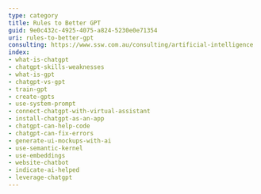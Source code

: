 ```yaml
---
type: category
title: Rules to Better GPT
guid: 9e0c432c-4925-4075-a824-5230e0e71354
uri: rules-to-better-gpt
consulting: https://www.ssw.com.au/consulting/artificial-intelligence
index:
- what-is-chatgpt
- chatgpt-skills-weaknesses
- what-is-gpt
- chatgpt-vs-gpt
- train-gpt
- create-gpts
- use-system-prompt
- connect-chatgpt-with-virtual-assistant
- install-chatgpt-as-an-app
- chatgpt-can-help-code
- chatgpt-can-fix-errors
- generate-ui-mockups-with-ai
- use-semantic-kernel
- use-embeddings
- website-chatbot
- indicate-ai-helped
- leverage-chatgpt
---
```

